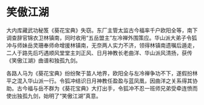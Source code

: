 # 笑傲江湖
大内库藏武功秘笈《葵花宝典》失窃。东厂主管太监古今福率千户欧阳全等，南下调查辞官锦衣卫林镇南，同时收用“五岳盟主”左冷禅外围策应。华山派大弟子令狐冲与师妹岳灵珊奉师命增援林镇南，无奈两人实力不济，领得林镇南遗嘱后遁走，二人于路先后巧遇顺风堂堂主刘正风、日月神教长老曲洋、华山派风清扬，获传《笑傲江湖》曲谱和独孤九剑。

各路人马为《葵花宝典》纷纷聚于苗人地界，欧阳全与左冷禅争功不下，遂假扮林平之混入华山派一行。令狐冲结识日月神教任盈盈与蓝凤凰，因曲洋之关系得其协助。古今福与岳不群为《葵花宝典》大打出手，令狐冲不忍一班师兄弟受牵连愤而使出独孤九剑，始明了“笑傲江湖”真意。 